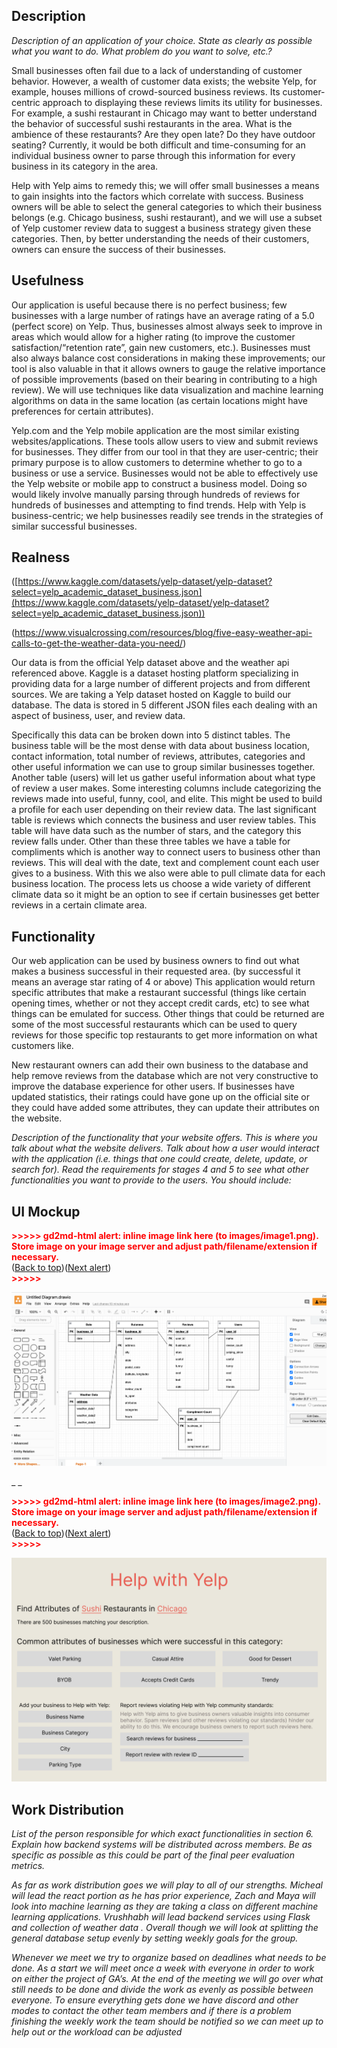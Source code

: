 ## **Description**

_Description of an application of your choice. State as clearly as possible what you want to do. What problem do you want to solve, etc.?_

Small businesses often fail due to a lack of understanding of customer behavior. However, a wealth of customer data exists; the website Yelp, for example, houses millions of crowd-sourced business reviews. Its customer-centric approach to displaying these reviews limits its utility for businesses. For example, a sushi restaurant in Chicago may want to better understand the behavior of successful sushi restaurants in the area. What is the ambience of these restaurants? Are they open late? Do they have outdoor seating? Currently, it would be both difficult and time-consuming for an individual business owner to parse through this information for every business in its category in the area.

Help with Yelp aims to remedy this; we will offer small businesses a means to gain insights into the factors which correlate with success. Business owners will be able to select the general categories to which their business belongs (e.g. Chicago business, sushi restaurant), and we will use a subset of Yelp customer review data to suggest a business strategy given these categories. Then, by better understanding the needs of their customers, owners can ensure the success of their businesses.


## **Usefulness**

Our application is useful because there is no perfect business; few businesses with a large number of ratings have an average rating of a 5.0 (perfect score) on Yelp. Thus, businesses almost always seek to improve in areas which would allow for a higher rating (to improve the customer satisfaction/“retention rate”, gain new customers, etc.). Businesses must also always balance cost considerations in making these improvements; our tool is also valuable in that it allows owners to gauge the relative importance of possible improvements (based on their bearing in contributing to a high review). We will use techniques like data visualization and machine learning algorithms on data in the same location (as certain locations might have preferences for certain attributes).

Yelp.com and the Yelp mobile application are the most similar existing websites/applications. These tools allow users to view and submit reviews for businesses. They differ from our tool in that they are user-centric; their primary purpose is to allow customers to determine whether to go to a business or use a service. Businesses would not be able to effectively use the Yelp website or mobile app to construct a business model. Doing so would likely involve manually parsing through hundreds of reviews for hundreds of businesses and attempting to find trends. Help with Yelp is business-centric; we help businesses readily see trends in the strategies of similar successful businesses.


## **Realness**

([https://www.kaggle.com/datasets/yelp-dataset/yelp-dataset?select=yelp_academic_dataset_business.json](https://www.kaggle.com/datasets/yelp-dataset/yelp-dataset?select=yelp_academic_dataset_business.json)) 

(https://www.visualcrossing.com/resources/blog/five-easy-weather-api-calls-to-get-the-weather-data-you-need/)

Our data is from the official Yelp dataset above and the weather api referenced above. Kaggle is a dataset hosting platform specializing in providing data for a large number of different projects and from different sources. We are taking a Yelp dataset hosted on Kaggle to build our database. The data is stored in 5 different JSON files each dealing with an aspect of business, user, and review data.

Specifically this data can be broken down into 5 distinct tables. The business table will be the most dense with data about business location, contact information, total number of reviews, attributes, categories and other useful information we can use to group similar businesses together. Another table (users) will let us gather useful information about what type of review a user makes. Some interesting columns include categorizing the reviews made into useful, funny, cool, and elite. This might be used to build a profile for each user depending on their review data. The last significant table is reviews which connects the business and user review tables. This table will have data such as the number of stars, and the category this review falls under. Other than these three tables we have a table for compliments which is another way to connect users to business other than reviews. This will deal with the date, text and complement count each user gives to a business. With this we also were able to pull climate data for each business location. The process lets us choose a wide variety of different climate data so it might be an option to see if certain businesses get better reviews in a certain climate area.


## **Functionality**

Our web application can be used by business owners to find out what makes a business successful in their requested area. (by successful it means an average star rating of 4 or above) This application would return specific attributes that make a restaurant successful (things like certain opening times, whether or not they accept credit cards, etc) to see what things can be emulated for success. Other things that could be returned are some of the most successful restaurants which can be used to query reviews for those specific top restaurants to get more information on what customers like. 

New restaurant owners can add their own business to the database and help remove reviews from the database which are not very constructive to improve the database experience for other users. If businesses have updated statistics, their ratings could have gone up on the official site or they could have added some attributes, they can update their attributes on the website.

_Description of the functionality that your website offers. This is where you talk about what the website delivers. Talk about how a user would interact with the application (i.e. things that one could create, delete, update, or search for). Read the requirements for stages 4 and 5 to see what other functionalities you want to provide to the users. You should include:_


## **UI Mockup**



<p id="gdcalert1" ><span style="color: red; font-weight: bold">>>>>>  gd2md-html alert: inline image link here (to images/image1.png). Store image on your image server and adjust path/filename/extension if necessary. </span><br>(<a href="#">Back to top</a>)(<a href="#gdcalert2">Next alert</a>)<br><span style="color: red; font-weight: bold">>>>>> </span></p>


![alt_text](images/image1.png "image_tooltip")


_ _

<p id="gdcalert2" ><span style="color: red; font-weight: bold">>>>>>  gd2md-html alert: inline image link here (to images/image2.png). Store image on your image server and adjust path/filename/extension if necessary. </span><br>(<a href="#">Back to top</a>)(<a href="#gdcalert3">Next alert</a>)<br><span style="color: red; font-weight: bold">>>>>> </span></p>


![alt_text](images/image2.png "image_tooltip")



## **Work Distribution**

_List of the person responsible for which exact functionalities in section 6. Explain how backend systems will be distributed across members. Be as specific as possible as this could be part of the final peer evaluation metrics._

_As far as work distribution goes we will play to all of our strengths. Micheal will lead the react portion as he has prior experience, Zach and Maya will look into machine learning as they are taking a class on different machine learning applications. Vrushhabh will lead backend services using Flask and collection of weather data .  Overall though we will look at splitting the general database setup evenly by setting weekly goals for the group._

_Whenever we meet we try to organize based on deadlines what needs to be done. As a start we will meet once a week with everyone in order to work on either the project of GA’s. At the end of the meeting we will go over what still needs to be done and divide the work as evenly as possible between everyone. To ensure everything gets done we have discord and other modes to contact the other team members and if there is a problem finishing the weekly work the team should be notified so we can meet up to help out or the workload can be adjusted_
